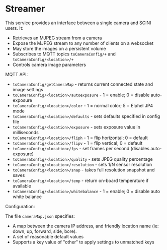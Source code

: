 # Streamer

This service provides an interface between a single camera and SCINI users. It:

* Retrieves an MJPEG stream from a camera
* Expose the MJPEG stream to any number of clients on a websocket
* May store the images on a persistent volume
* Subscribes to MQTT topics `toCameraConfig/+` and `toCameraConfig/<location>/+`
* Controls camera image parameters

MQTT API:

* `toCameraConfig/getCameraMap` - returns current connected state and image settings
* `toCameraConfig/<location>/autoexposure` - 1 = enable; 0 = disable auto-exposure
* `toCameraConfig/<location>/color` - 1 = normal color; 5 = Elphel JP4 mode
* `toCameraConfig/<location>/defaults` - sets defaults specified in config file
* `toCameraConfig/<location>/exposure` - sets exposure value in milliseconds
* `toCameraConfig/<location>/fliph` - 1 = flip horizontal; 0 = default
* `toCameraConfig/<location>/flipv` - 1 = flip vertical; 0 = default
* `toCameraConfig/<location>/fps` - set frames per second (disables auto-exposure)
* `toCameraConfig/<location>/quality` - sets JPEG quality percentage
* `toCameraConfig/<location>/resolution` - sets 1/N sensor resolution
* `toCameraConfig/<location>/snap` - takes full resolution snapshot and saves
* `toCameraConfig/<location>/temp` - return on-board temperature if available
* `toCameraConfig/<location>/whitebalance` - 1 = enable; 0 = disable auto white balance

Configuration:

The file `cameraMap.json` specifies:

- A map between the camera IP address, and friendly location name (ie: down, up, forward, side, bore).
- A set of reasonable default values
- Supports a key value of "other" to apply settings to unmatched keys
